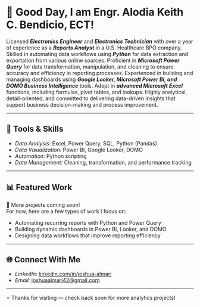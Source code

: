 # 👋 Good Day, I am Engr. Alodia Keith C. Bendicio, ECT!

Licensed ***Electronics Engineer*** and ***Electronics Technician*** with over a year of experience as a ***Reports Analyst*** in a U.S. Healthcare BPO company. Skilled in automating data workflows using ***Python*** for data extraction and exportation from various online sources. Proficient in ***Microsoft Power Query*** for data transformation, manipulation, and cleaning to ensure accuracy and efficiency in reporting processes. Experienced in building and managing dashboards using ***Google Looker, Microsoft Power BI, and DOMO Business Intelligence*** tools. Adept in ***advanced Microsoft Excel*** functions, including formulas, pivot tables, and lookups. Highly analytical, detail-oriented, and committed to delivering data-driven insights that support business decision-making and process improvement.

---

## 🧰 Tools & Skills
- *Data Analysis:* Excel, Power Query, SQL, Python (Pandas)
- *Data Visualization:* Power BI, Google Looker, DOMO
- *Automation:* Python scripting
- *Data Management:* Cleaning, transformation, and performance tracking

---

## 📊 Featured Work
🧩 More projects coming soon!  
For now, here are a few types of work I focus on:
- Automating recurring reports with Python and Power Query  
- Building dynamic dashboards in Power BI, Looker, and DOMO  
- Designing data workflows that improve reporting efficiency  

---

## 🌐 Connect With Me
- *LinkedIn:* [linkedin.com/in/joshua-almari](https://www.linkedin.com/in/joshua-almari-675731313/)
- *Email:* [joshuaalmari42@gmail.com](mailto:joshuaalmari42@gmail.com)

---

⭐ Thanks for visiting — check back soon for more analytics projects!
